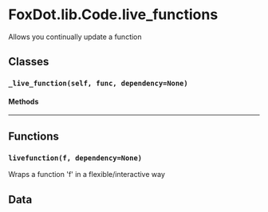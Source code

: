 # FoxDot.lib.Code.live_functions

Allows you continually update a function 

## Classes

### `_live_function(self, func, dependency=None)`



#### Methods

---

## Functions

### `livefunction(f, dependency=None)`

Wraps a function 'f' in a flexible/interactive way 

## Data

